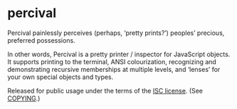 percival
========
Percival painlessly perceives (perhaps, ‘pretty prints?’) peoples’ precious, preferred possessions.

In other words, Percival is a pretty printer / inspector for JavaScript objects. It supports
printing to the terminal, ANSI colourization, recognizing and demonstrating recursive memberships at
multiple levels, and ‘lenses’ for your own special objects and types.

Released for public usage under the terms of the [ISC license][]. (See [COPYING][].)

   [ISC license]: <http://choosealicense.com/licenses/isc/> "Information about the ISC license"
   [COPYING]: <./COPYING.text>
